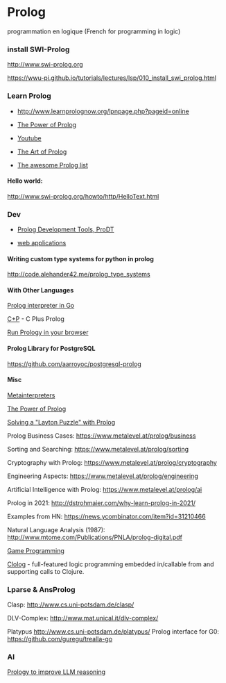 # Prolog
programmation en logique (French for programming in logic)

### install SWI-Prolog 

http://www.swi-prolog.org

https://wwu-pi.github.io/tutorials/lectures/lsp/010_install_swi_prolog.html

### Learn Prolog
+ http://www.learnprolognow.org/lpnpage.php?pageid=online

+ [The Power of Prolog](https://www.metalevel.at/prolog)

+ [Youtube](https://www.youtube.com/playlist?list=PLkdv0ay0HIBGKYJFLlo53m3fdUX22mTlm)

+ [The Art of Prolog](https://mitpress.mit.edu/books/art-prolog-second-edition)

+ [The awesome Prolog list](https://github.com/klaussinani/awesome-prolog)

#### Hello world: 

http://www.swi-prolog.org/howto/http/HelloText.html

###  Dev

+ [Prolog Development Tools, ProDT](http://prodevtools.sourceforge.net)

+ [web applications](https://www.metalevel.at/prolog/web)


#### Writing custom type systems for python in prolog
http://code.alehander42.me/prolog_type_systems

#### With Other Languages
[Prolog interpreter in Go](https://github.com/mndrix/golog)

[C+P](https://github.com/needleful/c_plus_prolog) - C Plus Prolog

[Run Prology in your browser](https://quantumprolog.sgml.net/browser-demo/browser-demo.html)

#### Prolog Library for PostgreSQL
https://github.com/aarroyoc/postgresql-prolog

#### Misc

[Metainterpreters](https://www.metalevel.at/acomip/)

[The Power of Prolog](https://www.metalevel.at/prolog)

[Solving a "Layton Puzzle" with Prolog](https://buttondown.com/hillelwayne/archive/a48fce5b-8a05-4302-b620-9b26f057f145/)

Prolog Business Cases: https://www.metalevel.at/prolog/business

Sorting and Searching: https://www.metalevel.at/prolog/sorting

Cryptography with Prolog: https://www.metalevel.at/prolog/cryptography

Engineering Aspects: https://www.metalevel.at/prolog/engineering

Artificial Intelligence with Prolog: https://www.metalevel.at/prolog/ai

Prolog in 2021: http://dstrohmaier.com/why-learn-prolog-in-2021/

Examples from HN: https://news.ycombinator.com/item?id=31210466

Natural Language Analysis (1987): http://www.mtome.com/Publications/PNLA/prolog-digital.pdf

[Game Programming](https://thingspool.net/morsels/page-10.html)

[Clolog](https://github.com/bobschrag/clolog) - full-featured logic programming embedded in/callable from and supporting calls to Clojure. 

### Lparse  & AnsProlog

Clasp: http://www.cs.uni-potsdam.de/clasp/

DLV-Complex: http://www.mat.unical.it/dlv-complex/

Platypus http://www.cs.uni-potsdam.de/platypus/
Prolog interface for G0: https://github.com/guregu/trealla-go

### AI

[Prology to improve LLM reasoning](https://shchegrikovich.substack.com/p/use-prolog-to-improve-llms-reasoning)
